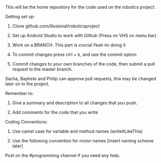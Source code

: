 This will be the home repository for the code used on the robotics project.

Getting set up:
1) Clone github.com/illusional/roboticsproject

2) Set up Android Studio to work with Github (Press on VHS on menu bar)

3) Work on a BRANCH. This part is crucial.Yeah im doing it

4) To commit changes press ctrl + k, and use the commit option

5) Commit changes to your own branches of the code, then submit a pull request to the master branch.

Sacha, Baptiste and Philip can approve pull requests, this may be changed later on in the project.

Remember to:

1) Give a summary and description to all changes that you push.

2) Add comments for the code that you write

Coding Conventions:

1) Use camel case for variable and method names (writeItLikeThis)

2) Use the following convention for motor names [insert naming scheme later]

Post on the #programming channel if you need any help.
